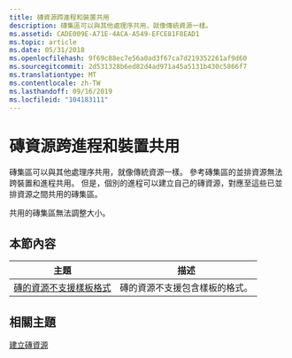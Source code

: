 ```yaml
---
title: 磚資源跨進程和裝置共用
description: 磚集區可以與其他處理序共用，就像傳統資源一樣。
ms.assetid: CADE009E-A71E-4ACA-A549-EFCE81F8EAD1
ms.topic: article
ms.date: 05/31/2018
ms.openlocfilehash: 9f69c88ec7e56a0ad3f67ca7d219352261af9d60
ms.sourcegitcommit: 2d531328b6ed82d4ad971a45a5131b430c5866f7
ms.translationtype: MT
ms.contentlocale: zh-TW
ms.lasthandoff: 09/16/2019
ms.locfileid: "104183111"
---
```

# <a name="tiled-resource-cross-process-and-device-sharing"></a>磚資源跨進程和裝置共用

磚集區可以與其他處理序共用，就像傳統資源一樣。 參考磚集區的並排資源無法跨裝置和進程共用。 但是，個別的進程可以建立自己的磚資源，對應至這些已並排資源之間共用的磚集區。

共用的磚集區無法調整大小。

## <a name="in-this-section"></a>本節內容



| 主題                                                                                                                   | 描述                                                                     |
|-------------------------------------------------------------------------------------------------------------------------|---------------------------------------------------------------------------------|
| [磚的資源不支援樣板格式](stencil-formats-not-supported-with-tiled-resources.md)<br/> | 磚的資源不支援包含樣板的格式。 <br/> |



 

## <a name="related-topics"></a>相關主題

<dl> <dt>

[建立磚資源](creating-tiled-resources.md)
</dt> </dl>

 

 





